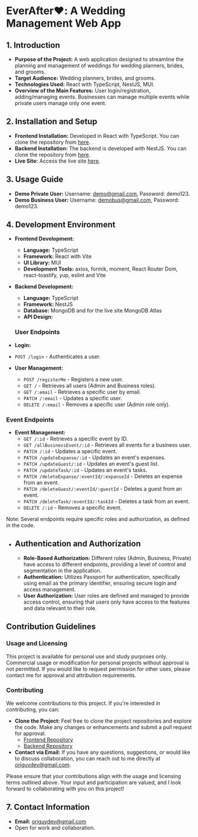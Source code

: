# EverAfter❤️: A Wedding Management Web App

## 1. Introduction

- **Purpose of the Project:** A web application designed to streamline the planning and management of weddings for wedding planners, brides, and grooms.
- **Target Audience:** Wedding planners, brides, and grooms.
- **Technologies Used:** React with TypeScript, NestJS, MUI.
- **Overview of the Main Features:** User login/registration, adding/managing events. Businesses can manage multiple events while private users manage only one event.

## 2. Installation and Setup

- **Frontend Installation:** Developed in React with TypeScript. You can clone the repository from [here](https://github.com/OriGuyUniqueDev/everAfterFrontMui.git).
- **Backend Installation:** The backend is developed with NestJS. You can clone the repository from [here](https://github.com/OriGuyUniqueDev/everAfterServer.git).
- **Live Site:** Access the live site [here](https://everafterfrontend.onrender.com).

## 3. Usage Guide

- **Demo Private User:** Username: demo@gmail.com, Password: demo123.
- **Demo Business User:** Username: demobus@gmail.com, Password: demo123.

## 4. Development Environment

- **Frontend Development:**

  - **Language:** TypeScript
  - **Framework:** React with Vite
  - **UI Library:** MUI
  - **Development Tools:** axios, formik, moment, React Router Dom, react-toastify, yup, eslint and Vite

- **Backend Development:**

  - **Language:** TypeScript
  - **Framework:** NestJS
  - **Database:** MongoDB and for the live site MongoDB Atlas
  - **API Design:**

  ### User Endpoints

- **Login:**
- `POST /login` - Authenticates a user.

- **User Management:**
  - `POST /registerMe` - Registers a new user.
  - `GET /` - Retrieves all users (Admin and Business roles).
  - `GET /:email` - Retrieves a specific user by email.
  - `PATCH /:email` - Updates a specific user.
  - `DELETE /:email` - Removes a specific user (Admin role only).

### Event Endpoints

- **Event Management:**
  - `GET /:id` - Retrieves a specific event by ID.
  - `GET /allBusinessEvent/:id` - Retrieves all events for a business user.
  - `PATCH /:id` - Updates a specific event.
  - `PATCH /updateExpanse/:id` - Updates an event's expenses.
  - `PATCH /updateGuest/:id` - Updates an event's guest list.
  - `PATCH /updateTask/:id` - Updates an event's tasks.
  - `PATCH /deleteExpanse/:eventId/:expanseId` - Deletes an expense from an event.
  - `PATCH /deleteGuest/:eventId/:guestId` - Deletes a guest from an event.
  - `PATCH /deleteTask/:eventId/:taskId` - Deletes a task from an event.
  - `DELETE /:id` - Removes a specific event.

Note: Several endpoints require specific roles and authorization, as defined in the code.

- ## Authentication and Authorization
  - **Role-Based Authorization:** Different roles (Admin, Business, Private) have access to different endpoints, providing a level of control and segmentation in the application.
  - **Authentication:** Utilizes Passport for authentication, specifically using email as the primary identifier, ensuring secure login and access management.
  - **User Authorization:** User roles are defined and managed to provide access control, ensuring that users only have access to the features and data relevant to their role.

## Contribution Guidelines

### Usage and Licensing

This project is available for personal use and study purposes only. Commercial usage or modification for personal projects without approval is not permitted. If you would like to request permission for other uses, please contact me for approval and attribution requirements.

### Contributing

We welcome contributions to this project. If you're interested in contributing, you can:

- **Clone the Project:** Feel free to clone the project repositories and explore the code. Make any changes or enhancements and submit a pull request for approval.
  - [Frontend Repository](https://github.com/OriGuyUniqueDev/everAfterFrontMui.git)
  - [Backend Repository](https://github.com/OriGuyUniqueDev/everAfterServer.git)
- **Contact via Email:** If you have any questions, suggestions, or would like to discuss collaboration, you can reach out to me directly at [origuydev@gmail.com](mailto:origuydev@gmail.com).

Please ensure that your contributions align with the usage and licensing terms outlined above. Your input and participation are valued, and I look forward to collaborating with you on this project!

## 7. Contact Information

- **Email:** origuydev@gmail.com
- Open for work and collaboration.
